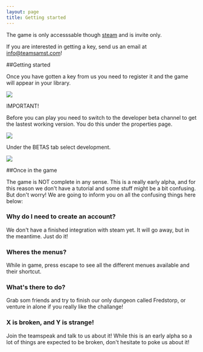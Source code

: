 ```yaml
---
layout: page
title: Getting started
---
```


The game is only accesssable though [steam](https://store.steampowered.com/) and is invite only.

If you are interested in getting a key, send us an email at [info@teamsamst.com](mailto://info@teamsamst.com)!

##Getting started

Once you have gotten a key from us you need to register it and the game will appear in your library. 

<a href="/images/getting-started/steam1.png" class="image-link"><img class="full" src="/images/getting-started/steam1.png" /></a>

IMPORTANT!

Before you can play you need to switch to the developer beta channel to get the lastest working version. You do this under the properties page.

<a href="/images/getting-started/steam2.png" class="image-link"><img class="full" src="/images/getting-started/steam2.png" /></a>

Under the BETAS tab select development.

<a href="/images/getting-started/steam3.png" class="image-link"><img class="full" src="/images/getting-started/steam3.png" /></a>



##Once in the game

The game is NOT complete in any sense. This is a really early alpha, and for this reason we don't have a tutorial and some stuff might be a bit confusing. But don't worry! We are going to inform you on all the confusing things here below:

### Why do I need to create an account?
We don't have a finished integration with steam yet. It will go away, but in the meantime. Just do it!

### Wheres the menus?
While in game, press escape to see all the different menues available and their shortcut.

### What's there to do?
Grab som friends and try to finish our only dungeon called Fredstorp, or venture in alone if you really like the challange! 

### X is broken, and Y is strange!
Join the teamspeak and talk to us about it! While this is an early alpha so a lot of things are expected to be broken, don't hesitate to poke us about it!

